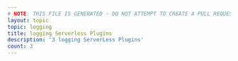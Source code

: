 ```yaml
---
# NOTE: THIS FILE IS GENERATED - DO NOT ATTEMPT TO CREATE A PULL REQUEST TO UPDATE THE DATA. 
layout: topic
topic: logging
title: logging Serverless Plugins
description: '3 logging ServerLess Plugins'
count: 3
---
```


